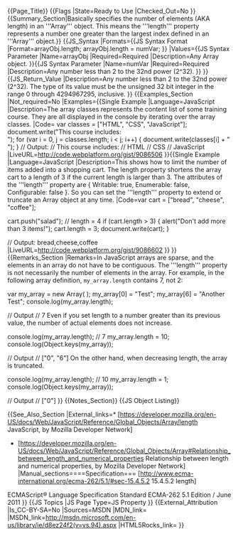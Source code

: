 {{Page_Title}}
{{Flags
|State=Ready to Use
|Checked_Out=No
}}
{{Summary_Section|Basically specifies the number of elements (AKA length) in an '''Array''' object. This means the '''length''' property represents a number one greater than the largest index defined in an '''Array''' object.}}
{{JS_Syntax
|Formats={{JS Syntax Format
|Format=arrayObj.length;
arrayObj.length = numVar;
}}
|Values={{JS Syntax Parameter
|Name=arrayObj
|Required=Required
|Description=Any Array object.
}}{{JS Syntax Parameter
|Name=numVar
|Required=Required
|Description=Any number less than 2 to the 32nd power (2^32).
}}
}}
{{JS_Return_Value
|Description=Any number less than 2 to the 32nd power (2^32). The type of its value must be the unsigned 32 bit integer in the range 0 through 4294967295, inclusive.
}}
{{Examples_Section
|Not_required=No
|Examples={{Single Example
|Language=JavaScript
|Description=The array classes represents the content list of some training course. They are all displayed in the console by iterating over the array classes.
|Code=<syntaxhighlight>
var classes = ["HTML", "CSS", "JavaScript"];
document.write("This course includes:<br>");
for (var i = 0, j = classes.length; i < j; i++) {
    document.write(classes[i] + "<br>");
}
// Output: 
// This course includes:
// HTML
// CSS
// JavaScript
</syntaxhighlight>
|LiveURL=http://code.webplatform.org/gist/9086506
}}{{Single Example
|Language=JavaScript
|Description=This shows how to limit the number of items added into a shopping cart. The length property shortens the array cart to a length of 3 if the current length is larger than 3. The attributes of the '''length''' property are { Writable: true, Enumerable: false, Configurable: false }. So you can set the '''length''' property to extend or truncate an Array object at any time.
|Code=var cart = ["bread", "cheese", "coffee"];

cart.push("salad"); // length = 4
if (cart.length > 3) {
    alert("Don't add more than 3 items!");
    cart.length = 3;
    document.write(cart);
}

// Output: bread,cheese,coffee
|LiveURL=http://code.webplatform.org/gist/9086602
}}
}}
{{Remarks_Section
|Remarks=In JavaScript arrays are sparse, and the elements in an array do not have to be contiguous. The '''length''' property is not necessarily the number of elements in the array. For example, in the following array definition, <code>my_array.length</code> contains 7, not 2:

 var my_array = new Array( );
 my_array[0] = "Test";
 my_array[6] = "Another Test";
 console.log(my_array.length);
 
 // Output
 // 7
Even if you set length to a number greater than its previous value, the number of actual elements does not increase.

 console.log(my_array.length); // 7
 my_array.length = 10;
 console.log(Object.keys(my_array));
 
 // Output
 // ["0", "6"]
On the other hand, when decreasing length, the array is truncated.

 console.log(my_array.length); // 10
 my_array.length = 1;
 console.log(Object.keys(my_array));
 
 // Output
 // ["0"]
}}
{{Notes_Section}}
{{JS Object Listing}}

{{See_Also_Section
|External_links=* [https://developer.mozilla.org/en-US/docs/Web/JavaScript/Reference/Global_Objects/Array/length JavaScript, by Mozilla Developer Network]
* [https://developer.mozilla.org/en-US/docs/Web/JavaScript/Reference/Global_Objects/Array#Relationship_between_length_and_numerical_properties Relationship between length and numerical properties, by Mozilla Developer Network]
|Manual_sections====Specification===
[http://www.ecma-international.org/ecma-262/5.1/#sec-15.4.5.2 15.4.5.2 length]

ECMAScript® Language Specification
Standard ECMA-262
5.1 Edition / June 2011
}}
{{JS Topics
|JS Page Type=JS Property
}}
{{External_Attribution
|Is_CC-BY-SA=No
|Sources=MSDN
|MDN_link=
|MSDN_link=http://msdn.microsoft.com/en-us/library/ie/d8ez24f2(v=vs.94).aspx
|HTML5Rocks_link=
}}
